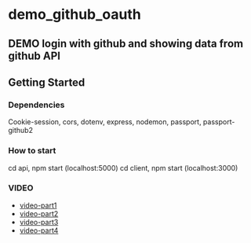 # demo_github_oauth 
## DEMO login with github and showing data from github API

## Getting Started

### Dependencies

Cookie-session, cors, dotenv, express, nodemon, passport, passport-github2

### How to start
cd api, npm start (localhost:5000)
cd client, npm start (localhost:3000)

### VIDEO
* [video-part1](https://user-images.githubusercontent.com/77488950/208062265-b339d189-350e-4314-8c19-4f85b047bb7b.mp4)
* [video-part2](https://user-images.githubusercontent.com/77488950/208062439-1296943c-3860-4bb0-b977-910a7c008878.mp4)
* [video-part3](https://user-images.githubusercontent.com/77488950/208062650-04b99f89-be0d-429a-9ea7-e043ba94104e.mp4)
* [video-part4](https://user-images.githubusercontent.com/77488950/208062804-8f116ff8-156a-4d52-a788-6710bdbd0c0a.mp4)
